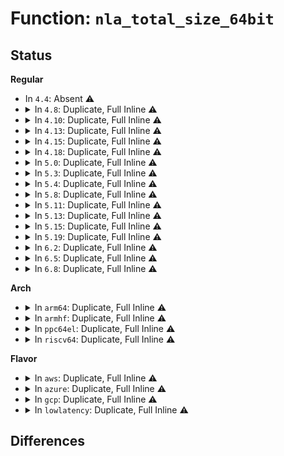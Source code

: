 # Function: <code>nla_total_size_64bit</code>

## Status
<b>Regular</b>
<ul>
<li>
In <code>4.4</code>: Absent ⚠️
</li>
<li>
<details>
<summary>In <code>4.8</code>: Duplicate, Full Inline ⚠️</summary>

**Collision:** Static Duplication

**Inline:** Full

**Transformation:** False

**Instances:**

```
In kernel/taskstats.c (0)
Location: include/net/netlink.h:1303
Inline: True
```
```
In fs/quota/netlink.c (0)
Location: include/net/netlink.h:1303
Inline: True
```
```
In lib/nlattr.c (0)
Location: include/net/netlink.h:1303
Inline: True
```
```
In net/core/rtnetlink.c (0)
Location: include/net/netlink.h:1303
Inline: True
```
```
In net/core/sock_diag.c (0)
Location: include/net/netlink.h:1303
Inline: True
```
```
In net/core/fib_rules.c (0)
Location: include/net/netlink.h:1303
Inline: True
```
```
In net/ipv4/ip_tunnel_core.c (0)
Location: include/net/netlink.h:1303
Inline: True
```
```
In net/ipv4/ipmr.c (0)
Location: include/net/netlink.h:1303
Inline: True
```
```
In net/ipv6/ip6mr.c (0)
Location: include/net/netlink.h:1303
Inline: True
```
</details>
</li>
<li>
<details>
<summary>In <code>4.10</code>: Duplicate, Full Inline ⚠️</summary>

**Collision:** Static Duplication

**Inline:** Full

**Transformation:** False

**Instances:**

```
In kernel/taskstats.c (0)
Location: include/net/netlink.h:1313
Inline: True
```
```
In fs/quota/netlink.c (0)
Location: include/net/netlink.h:1313
Inline: True
```
```
In lib/nlattr.c (0)
Location: include/net/netlink.h:1313
Inline: True
```
```
In net/core/rtnetlink.c (0)
Location: include/net/netlink.h:1313
Inline: True
```
```
In net/core/sock_diag.c (0)
Location: include/net/netlink.h:1313
Inline: True
```
```
In net/core/fib_rules.c (0)
Location: include/net/netlink.h:1313
Inline: True
```
```
In net/ipv4/tcp.c (0)
Location: include/net/netlink.h:1313
Inline: True
```
```
In net/ipv4/ip_tunnel_core.c (0)
Location: include/net/netlink.h:1313
Inline: True
```
```
In net/ipv4/ipmr.c (0)
Location: include/net/netlink.h:1313
Inline: True
```
```
In net/ipv6/ip6mr.c (0)
Location: include/net/netlink.h:1313
Inline: True
```
</details>
</li>
<li>
<details>
<summary>In <code>4.13</code>: Duplicate, Full Inline ⚠️</summary>

**Collision:** Static Duplication

**Inline:** Full

**Transformation:** False

**Instances:**

```
In kernel/taskstats.c (0)
Location: include/net/netlink.h:1328
Inline: True
```
```
In fs/quota/netlink.c (0)
Location: include/net/netlink.h:1328
Inline: True
```
```
In lib/nlattr.c (0)
Location: include/net/netlink.h:1328
Inline: True
```
```
In net/core/rtnetlink.c (0)
Location: include/net/netlink.h:1328
Inline: True
```
```
In net/core/sock_diag.c (0)
Location: include/net/netlink.h:1328
Inline: True
```
```
In net/core/fib_rules.c (0)
Location: include/net/netlink.h:1328
Inline: True
```
```
In net/ipv4/tcp.c (0)
Location: include/net/netlink.h:1328
Inline: True
```
```
In net/ipv4/ip_tunnel_core.c (0)
Location: include/net/netlink.h:1328
Inline: True
```
```
In net/ipv4/ipmr.c (0)
Location: include/net/netlink.h:1328
Inline: True
```
```
In net/ipv6/ip6mr.c (0)
Location: include/net/netlink.h:1328
Inline: True
```
</details>
</li>
<li>
<details>
<summary>In <code>4.15</code>: Duplicate, Full Inline ⚠️</summary>

**Collision:** Static Duplication

**Inline:** Full

**Transformation:** False

**Instances:**

```
In kernel/taskstats.c (0)
Location: include/net/netlink.h:1383
Inline: True
```
```
In fs/quota/netlink.c (0)
Location: include/net/netlink.h:1383
Inline: True
```
```
In lib/nlattr.c (0)
Location: include/net/netlink.h:1383
Inline: True
```
```
In net/core/rtnetlink.c (0)
Location: include/net/netlink.h:1383
Inline: True
```
```
In net/core/sock_diag.c (0)
Location: include/net/netlink.h:1383
Inline: True
```
```
In net/core/fib_rules.c (0)
Location: include/net/netlink.h:1383
Inline: True
```
```
In net/ipv4/tcp.c (0)
Location: include/net/netlink.h:1383
Inline: True
```
```
In net/ipv4/ip_tunnel_core.c (0)
Location: include/net/netlink.h:1383
Inline: True
```
```
In net/ipv4/ipmr.c (0)
Location: include/net/netlink.h:1383
Inline: True
```
```
In net/ipv6/ip6mr.c (0)
Location: include/net/netlink.h:1383
Inline: True
```
</details>
</li>
<li>
<details>
<summary>In <code>4.18</code>: Duplicate, Full Inline ⚠️</summary>

**Collision:** Static Duplication

**Inline:** Full

**Transformation:** False

**Instances:**

```
In kernel/taskstats.c (0)
Location: include/net/netlink.h:1383
Inline: True
```
```
In fs/quota/netlink.c (0)
Location: include/net/netlink.h:1383
Inline: True
```
```
In lib/nlattr.c (0)
Location: include/net/netlink.h:1383
Inline: True
```
```
In net/core/rtnetlink.c (0)
Location: include/net/netlink.h:1383
Inline: True
```
```
In net/core/sock_diag.c (0)
Location: include/net/netlink.h:1383
Inline: True
```
```
In net/core/fib_rules.c (0)
Location: include/net/netlink.h:1383
Inline: True
```
```
In net/sched/act_api.c (0)
Location: include/net/netlink.h:1383
Inline: True
```
```
In net/ipv4/tcp.c (0)
Location: include/net/netlink.h:1383
Inline: True
```
```
In net/ipv4/ip_tunnel_core.c (0)
Location: include/net/netlink.h:1383
Inline: True
```
```
In net/ipv4/ipmr.c (0)
Location: include/net/netlink.h:1383
Inline: True
```
```
In net/ipv6/ip6mr.c (0)
Location: include/net/netlink.h:1383
Inline: True
```
</details>
</li>
<li>
<details>
<summary>In <code>5.0</code>: Duplicate, Full Inline ⚠️</summary>

**Collision:** Static Duplication

**Inline:** Full

**Transformation:** False

**Instances:**

```
In kernel/taskstats.c (0)
Location: include/net/netlink.h:1526
Inline: True
```
```
In fs/quota/netlink.c (0)
Location: include/net/netlink.h:1526
Inline: True
```
```
In lib/nlattr.c (0)
Location: include/net/netlink.h:1526
Inline: True
```
```
In net/core/rtnetlink.c (0)
Location: include/net/netlink.h:1526
Inline: True
```
```
In net/core/sock_diag.c (0)
Location: include/net/netlink.h:1526
Inline: True
```
```
In net/core/fib_rules.c (0)
Location: include/net/netlink.h:1526
Inline: True
```
```
In net/sched/act_api.c (0)
Location: include/net/netlink.h:1526
Inline: True
```
```
In net/ipv4/tcp.c (0)
Location: include/net/netlink.h:1526
Inline: True
```
```
In net/ipv4/ip_tunnel_core.c (0)
Location: include/net/netlink.h:1526
Inline: True
```
```
In net/ipv4/ipmr.c (0)
Location: include/net/netlink.h:1526
Inline: True
```
```
In net/ipv6/ip6mr.c (0)
Location: include/net/netlink.h:1526
Inline: True
```
</details>
</li>
<li>
<details>
<summary>In <code>5.3</code>: Duplicate, Full Inline ⚠️</summary>

**Collision:** Static Duplication

**Inline:** Full

**Transformation:** False

**Instances:**

```
In kernel/taskstats.c (0)
Location: include/net/netlink.h:1824
Inline: True
```
```
In fs/quota/netlink.c (0)
Location: include/net/netlink.h:1824
Inline: True
```
```
In lib/nlattr.c (0)
Location: include/net/netlink.h:1824
Inline: True
```
```
In net/core/rtnetlink.c (0)
Location: include/net/netlink.h:1824
Inline: True
```
```
In net/core/sock_diag.c (0)
Location: include/net/netlink.h:1824
Inline: True
```
```
In net/core/fib_rules.c (0)
Location: include/net/netlink.h:1824
Inline: True
```
```
In net/sched/act_api.c (0)
Location: include/net/netlink.h:1824
Inline: True
```
```
In net/ipv4/tcp.c (0)
Location: include/net/netlink.h:1824
Inline: True
```
```
In net/ipv4/ip_tunnel_core.c (0)
Location: include/net/netlink.h:1824
Inline: True
```
```
In net/ipv4/ipmr.c (0)
Location: include/net/netlink.h:1824
Inline: True
```
```
In net/ipv6/ip6mr.c (0)
Location: include/net/netlink.h:1824
Inline: True
```
</details>
</li>
<li>
<details>
<summary>In <code>5.4</code>: Duplicate, Full Inline ⚠️</summary>

**Collision:** Static Duplication

**Inline:** Full

**Transformation:** False

**Instances:**

```
In kernel/taskstats.c (0)
Location: include/net/netlink.h:1824
Inline: True
```
```
In fs/quota/netlink.c (0)
Location: include/net/netlink.h:1824
Inline: True
```
```
In lib/nlattr.c (0)
Location: include/net/netlink.h:1824
Inline: True
```
```
In net/core/rtnetlink.c (0)
Location: include/net/netlink.h:1824
Inline: True
```
```
In net/core/sock_diag.c (0)
Location: include/net/netlink.h:1824
Inline: True
```
```
In net/core/fib_rules.c (0)
Location: include/net/netlink.h:1824
Inline: True
```
```
In net/sched/act_api.c (0)
Location: include/net/netlink.h:1824
Inline: True
```
```
In net/ipv4/tcp.c (0)
Location: include/net/netlink.h:1824
Inline: True
```
```
In net/ipv4/ip_tunnel_core.c (0)
Location: include/net/netlink.h:1824
Inline: True
```
```
In net/ipv4/ipmr.c (0)
Location: include/net/netlink.h:1824
Inline: True
```
```
In net/ipv6/ip6mr.c (0)
Location: include/net/netlink.h:1824
Inline: True
```
</details>
</li>
<li>
<details>
<summary>In <code>5.8</code>: Duplicate, Full Inline ⚠️</summary>

**Collision:** Static Duplication

**Inline:** Full

**Transformation:** False

**Instances:**

```
In kernel/taskstats.c (0)
Location: include/net/netlink.h:1891
Inline: True
```
```
In fs/quota/netlink.c (0)
Location: include/net/netlink.h:1891
Inline: True
```
```
In lib/nlattr.c (0)
Location: include/net/netlink.h:1891
Inline: True
```
```
In net/core/rtnetlink.c (0)
Location: include/net/netlink.h:1891
Inline: True
```
```
In net/core/sock_diag.c (0)
Location: include/net/netlink.h:1891
Inline: True
```
```
In net/core/fib_rules.c (0)
Location: include/net/netlink.h:1891
Inline: True
```
```
In net/core/bpf_sk_storage.c (ffffffff81a6188e)
Location: include/net/netlink.h:1891
Inline: True
Inline callers:
  - net/core/bpf_sk_storage.c:bpf_sk_storage_diag_put
  - net/core/bpf_sk_storage.c:bpf_sk_storage_diag_put_all
```
```
In net/sched/act_api.c (0)
Location: include/net/netlink.h:1891
Inline: True
```
```
In net/ipv4/tcp.c (0)
Location: include/net/netlink.h:1891
Inline: True
```
```
In net/ipv4/ip_tunnel_core.c (0)
Location: include/net/netlink.h:1891
Inline: True
```
```
In net/ipv4/ipmr.c (0)
Location: include/net/netlink.h:1891
Inline: True
```
```
In net/ipv6/ip6mr.c (0)
Location: include/net/netlink.h:1891
Inline: True
```
```
In net/mptcp/diag.c (0)
Location: include/net/netlink.h:1891
Inline: True
```
</details>
</li>
<li>
<details>
<summary>In <code>5.11</code>: Duplicate, Full Inline ⚠️</summary>

**Collision:** Static Duplication

**Inline:** Full

**Transformation:** False

**Instances:**

```
In kernel/taskstats.c (0)
Location: include/net/netlink.h:1904
Inline: True
```
```
In fs/quota/netlink.c (0)
Location: include/net/netlink.h:1904
Inline: True
```
```
In lib/nlattr.c (0)
Location: include/net/netlink.h:1904
Inline: True
```
```
In net/core/rtnetlink.c (0)
Location: include/net/netlink.h:1904
Inline: True
```
```
In net/core/sock_diag.c (0)
Location: include/net/netlink.h:1904
Inline: True
```
```
In net/core/fib_rules.c (0)
Location: include/net/netlink.h:1904
Inline: True
```
```
In net/core/bpf_sk_storage.c (ffffffff81a6a16e)
Location: include/net/netlink.h:1904
Inline: True
Inline callers:
  - net/core/bpf_sk_storage.c:bpf_sk_storage_diag_put
  - net/core/bpf_sk_storage.c:bpf_sk_storage_diag_put_all
```
```
In net/sched/act_api.c (0)
Location: include/net/netlink.h:1904
Inline: True
```
```
In net/ethtool/pause.c (0)
Location: include/net/netlink.h:1904
Inline: True
```
```
In net/ipv4/tcp.c (0)
Location: include/net/netlink.h:1904
Inline: True
```
```
In net/ipv4/ip_tunnel_core.c (0)
Location: include/net/netlink.h:1904
Inline: True
```
```
In net/ipv4/ipmr.c (0)
Location: include/net/netlink.h:1904
Inline: True
```
```
In net/ipv6/ip6mr.c (0)
Location: include/net/netlink.h:1904
Inline: True
```
```
In net/mptcp/diag.c (0)
Location: include/net/netlink.h:1904
Inline: True
```
</details>
</li>
<li>
<details>
<summary>In <code>5.13</code>: Duplicate, Full Inline ⚠️</summary>

**Collision:** Static Duplication

**Inline:** Full

**Transformation:** False

**Instances:**

```
In kernel/taskstats.c (0)
Location: include/net/netlink.h:1904
Inline: True
```
```
In fs/quota/netlink.c (0)
Location: include/net/netlink.h:1904
Inline: True
```
```
In lib/nlattr.c (0)
Location: include/net/netlink.h:1904
Inline: True
```
```
In net/core/rtnetlink.c (0)
Location: include/net/netlink.h:1904
Inline: True
```
```
In net/core/sock_diag.c (0)
Location: include/net/netlink.h:1904
Inline: True
```
```
In net/core/fib_rules.c (0)
Location: include/net/netlink.h:1904
Inline: True
```
```
In net/core/bpf_sk_storage.c (ffffffff81a527a9)
Location: include/net/netlink.h:1904
Inline: True
Inline callers:
  - net/core/bpf_sk_storage.c:bpf_sk_storage_diag_put
  - net/core/bpf_sk_storage.c:bpf_sk_storage_diag_put
```
```
In net/sched/act_api.c (0)
Location: include/net/netlink.h:1904
Inline: True
```
```
In net/ethtool/pause.c (0)
Location: include/net/netlink.h:1904
Inline: True
```
```
In net/ethtool/fec.c (0)
Location: include/net/netlink.h:1904
Inline: True
```
```
In net/ethtool/stats.c (0)
Location: include/net/netlink.h:1904
Inline: True
```
```
In net/ipv4/tcp.c (0)
Location: include/net/netlink.h:1904
Inline: True
```
```
In net/ipv4/ip_tunnel_core.c (0)
Location: include/net/netlink.h:1904
Inline: True
```
```
In net/ipv4/nexthop.c (0)
Location: include/net/netlink.h:1904
Inline: True
```
```
In net/ipv4/ipmr.c (0)
Location: include/net/netlink.h:1904
Inline: True
```
```
In net/ipv6/ip6mr.c (0)
Location: include/net/netlink.h:1904
Inline: True
```
```
In net/ipv6/seg6_local.c (0)
Location: include/net/netlink.h:1904
Inline: True
```
```
In net/mptcp/diag.c (0)
Location: include/net/netlink.h:1904
Inline: True
```
</details>
</li>
<li>
<details>
<summary>In <code>5.15</code>: Duplicate, Full Inline ⚠️</summary>

**Collision:** Static Duplication

**Inline:** Full

**Transformation:** False

**Instances:**

```
In kernel/taskstats.c (0)
Location: include/net/netlink.h:1904
Inline: True
```
```
In fs/quota/netlink.c (0)
Location: include/net/netlink.h:1904
Inline: True
```
```
In lib/nlattr.c (0)
Location: include/net/netlink.h:1904
Inline: True
```
```
In net/core/rtnetlink.c (0)
Location: include/net/netlink.h:1904
Inline: True
```
```
In net/core/sock_diag.c (0)
Location: include/net/netlink.h:1904
Inline: True
```
```
In net/core/fib_rules.c (0)
Location: include/net/netlink.h:1904
Inline: True
```
```
In net/core/bpf_sk_storage.c (ffffffff81b0b219)
Location: include/net/netlink.h:1904
Inline: True
Inline callers:
  - net/core/bpf_sk_storage.c:bpf_sk_storage_diag_put
  - net/core/bpf_sk_storage.c:bpf_sk_storage_diag_put
```
```
In net/sched/act_api.c (0)
Location: include/net/netlink.h:1904
Inline: True
```
```
In net/ethtool/pause.c (0)
Location: include/net/netlink.h:1904
Inline: True
```
```
In net/ethtool/fec.c (0)
Location: include/net/netlink.h:1904
Inline: True
```
```
In net/ethtool/stats.c (0)
Location: include/net/netlink.h:1904
Inline: True
```
```
In net/ipv4/tcp.c (0)
Location: include/net/netlink.h:1904
Inline: True
```
```
In net/ipv4/ip_tunnel_core.c (0)
Location: include/net/netlink.h:1904
Inline: True
```
```
In net/ipv4/nexthop.c (0)
Location: include/net/netlink.h:1904
Inline: True
```
```
In net/ipv4/ipmr.c (0)
Location: include/net/netlink.h:1904
Inline: True
```
```
In net/ipv6/ip6mr.c (0)
Location: include/net/netlink.h:1904
Inline: True
```
```
In net/ipv6/seg6_local.c (0)
Location: include/net/netlink.h:1904
Inline: True
```
```
In net/mptcp/diag.c (0)
Location: include/net/netlink.h:1904
Inline: True
```
</details>
</li>
<li>
<details>
<summary>In <code>5.19</code>: Duplicate, Full Inline ⚠️</summary>

**Collision:** Static Duplication

**Inline:** Full

**Transformation:** False

**Instances:**

```
In kernel/taskstats.c (0)
Location: include/net/netlink.h:1904
Inline: True
```
```
In fs/quota/netlink.c (0)
Location: include/net/netlink.h:1904
Inline: True
```
```
In lib/nlattr.c (0)
Location: include/net/netlink.h:1904
Inline: True
```
```
In net/core/rtnetlink.c (0)
Location: include/net/netlink.h:1904
Inline: True
```
```
In net/core/sock_diag.c (0)
Location: include/net/netlink.h:1904
Inline: True
```
```
In net/core/fib_rules.c (0)
Location: include/net/netlink.h:1904
Inline: True
```
```
In net/core/bpf_sk_storage.c (ffffffff81c918f4)
Location: include/net/netlink.h:1904
Inline: True
```
```
In net/sched/act_api.c (0)
Location: include/net/netlink.h:1904
Inline: True
```
```
In net/ethtool/pause.c (0)
Location: include/net/netlink.h:1904
Inline: True
```
```
In net/ethtool/fec.c (0)
Location: include/net/netlink.h:1904
Inline: True
```
```
In net/ethtool/stats.c (0)
Location: include/net/netlink.h:1904
Inline: True
```
```
In net/ipv4/tcp.c (0)
Location: include/net/netlink.h:1904
Inline: True
```
```
In net/ipv4/ip_tunnel_core.c (0)
Location: include/net/netlink.h:1904
Inline: True
```
```
In net/ipv4/nexthop.c (0)
Location: include/net/netlink.h:1904
Inline: True
```
```
In net/ipv4/ipmr.c (0)
Location: include/net/netlink.h:1904
Inline: True
```
```
In net/ipv6/ip6mr.c (0)
Location: include/net/netlink.h:1904
Inline: True
```
```
In net/ipv6/seg6_local.c (0)
Location: include/net/netlink.h:1904
Inline: True
```
```
In net/mptcp/diag.c (0)
Location: include/net/netlink.h:1904
Inline: True
```
</details>
</li>
<li>
<details>
<summary>In <code>6.2</code>: Duplicate, Full Inline ⚠️</summary>

**Collision:** Static Duplication

**Inline:** Full

**Transformation:** False

**Instances:**

```
In kernel/taskstats.c (0)
Location: include/net/netlink.h:1953
Inline: True
```
```
In fs/quota/netlink.c (0)
Location: include/net/netlink.h:1953
Inline: True
```
```
In lib/nlattr.c (0)
Location: include/net/netlink.h:1953
Inline: True
```
```
In net/core/rtnetlink.c (0)
Location: include/net/netlink.h:1953
Inline: True
```
```
In net/core/sock_diag.c (0)
Location: include/net/netlink.h:1953
Inline: True
```
```
In net/core/fib_rules.c (0)
Location: include/net/netlink.h:1953
Inline: True
```
```
In net/core/bpf_sk_storage.c (ffffffff81e4ceb4)
Location: include/net/netlink.h:1953
Inline: True
```
```
In net/sched/act_api.c (0)
Location: include/net/netlink.h:1953
Inline: True
```
```
In net/ethtool/pause.c (0)
Location: include/net/netlink.h:1953
Inline: True
```
```
In net/ethtool/fec.c (0)
Location: include/net/netlink.h:1953
Inline: True
```
```
In net/ethtool/stats.c (0)
Location: include/net/netlink.h:1953
Inline: True
```
```
In net/ipv4/tcp.c (0)
Location: include/net/netlink.h:1953
Inline: True
```
```
In net/ipv4/ip_tunnel_core.c (0)
Location: include/net/netlink.h:1953
Inline: True
```
```
In net/ipv4/nexthop.c (0)
Location: include/net/netlink.h:1953
Inline: True
```
```
In net/ipv4/ipmr.c (0)
Location: include/net/netlink.h:1953
Inline: True
```
```
In net/ipv6/ip6mr.c (0)
Location: include/net/netlink.h:1953
Inline: True
```
```
In net/ipv6/seg6_local.c (0)
Location: include/net/netlink.h:1953
Inline: True
```
```
In net/mptcp/diag.c (0)
Location: include/net/netlink.h:1953
Inline: True
```
</details>
</li>
<li>
<details>
<summary>In <code>6.5</code>: Duplicate, Full Inline ⚠️</summary>

**Collision:** Static Duplication

**Inline:** Full

**Transformation:** False

**Instances:**

```
In kernel/taskstats.c (0)
Location: include/net/netlink.h:1954
Inline: True
```
```
In fs/quota/netlink.c (0)
Location: include/net/netlink.h:1954
Inline: True
```
```
In lib/nlattr.c (0)
Location: include/net/netlink.h:1954
Inline: True
```
```
In net/core/rtnetlink.c (0)
Location: include/net/netlink.h:1954
Inline: True
```
```
In net/core/sock_diag.c (0)
Location: include/net/netlink.h:1954
Inline: True
```
```
In net/core/fib_rules.c (0)
Location: include/net/netlink.h:1954
Inline: True
```
```
In net/core/bpf_sk_storage.c (ffffffff81ea85d4)
Location: include/net/netlink.h:1954
Inline: True
```
```
In net/sched/act_api.c (0)
Location: include/net/netlink.h:1954
Inline: True
```
```
In net/ethtool/pause.c (0)
Location: include/net/netlink.h:1954
Inline: True
```
```
In net/ethtool/fec.c (0)
Location: include/net/netlink.h:1954
Inline: True
```
```
In net/ethtool/stats.c (0)
Location: include/net/netlink.h:1954
Inline: True
```
```
In net/ethtool/mm.c (0)
Location: include/net/netlink.h:1954
Inline: True
```
```
In net/ipv4/tcp.c (0)
Location: include/net/netlink.h:1954
Inline: True
```
```
In net/ipv4/ip_tunnel_core.c (0)
Location: include/net/netlink.h:1954
Inline: True
```
```
In net/ipv4/nexthop.c (0)
Location: include/net/netlink.h:1954
Inline: True
```
```
In net/ipv4/ipmr.c (0)
Location: include/net/netlink.h:1954
Inline: True
```
```
In net/ipv6/ip6mr.c (0)
Location: include/net/netlink.h:1954
Inline: True
```
```
In net/ipv6/seg6_local.c (0)
Location: include/net/netlink.h:1954
Inline: True
```
```
In net/mptcp/diag.c (0)
Location: include/net/netlink.h:1954
Inline: True
```
</details>
</li>
<li>
<details>
<summary>In <code>6.8</code>: Duplicate, Full Inline ⚠️</summary>

**Collision:** Static Duplication

**Inline:** Full

**Transformation:** False

**Instances:**

```
In kernel/taskstats.c (0)
Location: include/net/netlink.h:2052
Inline: True
```
```
In fs/quota/netlink.c (0)
Location: include/net/netlink.h:2052
Inline: True
```
```
In lib/nlattr.c (0)
Location: include/net/netlink.h:2052
Inline: True
```
```
In net/core/rtnetlink.c (0)
Location: include/net/netlink.h:2052
Inline: True
```
```
In net/core/sock_diag.c (0)
Location: include/net/netlink.h:2052
Inline: True
```
```
In net/core/fib_rules.c (0)
Location: include/net/netlink.h:2052
Inline: True
```
```
In net/core/bpf_sk_storage.c (ffffffff81f6b094)
Location: include/net/netlink.h:2052
Inline: True
```
```
In net/sched/act_api.c (0)
Location: include/net/netlink.h:2052
Inline: True
```
```
In net/ethtool/pause.c (0)
Location: include/net/netlink.h:2052
Inline: True
```
```
In net/ethtool/fec.c (0)
Location: include/net/netlink.h:2052
Inline: True
```
```
In net/ethtool/stats.c (0)
Location: include/net/netlink.h:2052
Inline: True
```
```
In net/ethtool/mm.c (0)
Location: include/net/netlink.h:2052
Inline: True
```
```
In net/ipv4/tcp.c (0)
Location: include/net/netlink.h:2052
Inline: True
```
```
In net/ipv4/ip_tunnel_core.c (0)
Location: include/net/netlink.h:2052
Inline: True
```
```
In net/ipv4/nexthop.c (0)
Location: include/net/netlink.h:2052
Inline: True
```
```
In net/ipv4/ipmr.c (0)
Location: include/net/netlink.h:2052
Inline: True
```
```
In net/ipv6/ip6mr.c (0)
Location: include/net/netlink.h:2052
Inline: True
```
```
In net/ipv6/seg6_local.c (0)
Location: include/net/netlink.h:2052
Inline: True
```
```
In net/mptcp/diag.c (0)
Location: include/net/netlink.h:2052
Inline: True
```
</details>
</li>
</ul>
<b>Arch</b>
<ul>
<li>
<details>
<summary>In <code>arm64</code>: Duplicate, Full Inline ⚠️</summary>

**Collision:** Static Duplication

**Inline:** Full

**Transformation:** False

**Instances:**

```
In kernel/taskstats.c (0)
Location: include/net/netlink.h:1824
Inline: True
```
```
In fs/quota/netlink.c (0)
Location: include/net/netlink.h:1824
Inline: True
```
```
In lib/nlattr.c (0)
Location: include/net/netlink.h:1824
Inline: True
```
```
In net/core/rtnetlink.c (0)
Location: include/net/netlink.h:1824
Inline: True
```
```
In net/core/sock_diag.c (0)
Location: include/net/netlink.h:1824
Inline: True
```
```
In net/core/fib_rules.c (0)
Location: include/net/netlink.h:1824
Inline: True
```
```
In net/sched/act_api.c (0)
Location: include/net/netlink.h:1824
Inline: True
```
```
In net/ipv4/tcp.c (0)
Location: include/net/netlink.h:1824
Inline: True
```
```
In net/ipv4/ip_tunnel_core.c (0)
Location: include/net/netlink.h:1824
Inline: True
```
```
In net/ipv4/ipmr.c (0)
Location: include/net/netlink.h:1824
Inline: True
```
```
In net/ipv6/ip6mr.c (0)
Location: include/net/netlink.h:1824
Inline: True
```
</details>
</li>
<li>
<details>
<summary>In <code>armhf</code>: Duplicate, Full Inline ⚠️</summary>

**Collision:** Static Duplication

**Inline:** Full

**Transformation:** False

**Instances:**

```
In kernel/taskstats.c (0)
Location: include/net/netlink.h:1824
Inline: True
```
```
In fs/quota/netlink.c (0)
Location: include/net/netlink.h:1824
Inline: True
```
```
In lib/nlattr.c (0)
Location: include/net/netlink.h:1824
Inline: True
```
```
In net/core/rtnetlink.c (0)
Location: include/net/netlink.h:1824
Inline: True
```
```
In net/core/sock_diag.c (0)
Location: include/net/netlink.h:1824
Inline: True
```
```
In net/core/fib_rules.c (0)
Location: include/net/netlink.h:1824
Inline: True
```
```
In net/sched/act_api.c (0)
Location: include/net/netlink.h:1824
Inline: True
```
```
In net/ipv4/tcp.c (0)
Location: include/net/netlink.h:1824
Inline: True
```
```
In net/ipv4/ip_tunnel_core.c (0)
Location: include/net/netlink.h:1824
Inline: True
```
```
In net/ipv4/ipmr.c (0)
Location: include/net/netlink.h:1824
Inline: True
```
```
In net/ipv6/ip6mr.c (0)
Location: include/net/netlink.h:1824
Inline: True
```
</details>
</li>
<li>
<details>
<summary>In <code>ppc64el</code>: Duplicate, Full Inline ⚠️</summary>

**Collision:** Static Duplication

**Inline:** Full

**Transformation:** False

**Instances:**

```
In kernel/taskstats.c (0)
Location: include/net/netlink.h:1824
Inline: True
```
```
In fs/quota/netlink.c (0)
Location: include/net/netlink.h:1824
Inline: True
```
```
In lib/nlattr.c (0)
Location: include/net/netlink.h:1824
Inline: True
```
```
In net/core/rtnetlink.c (0)
Location: include/net/netlink.h:1824
Inline: True
```
```
In net/core/sock_diag.c (0)
Location: include/net/netlink.h:1824
Inline: True
```
```
In net/core/fib_rules.c (0)
Location: include/net/netlink.h:1824
Inline: True
```
```
In net/sched/act_api.c (0)
Location: include/net/netlink.h:1824
Inline: True
```
```
In net/ipv4/tcp.c (0)
Location: include/net/netlink.h:1824
Inline: True
```
```
In net/ipv4/ip_tunnel_core.c (0)
Location: include/net/netlink.h:1824
Inline: True
```
```
In net/ipv4/ipmr.c (0)
Location: include/net/netlink.h:1824
Inline: True
```
```
In net/ipv6/ip6mr.c (0)
Location: include/net/netlink.h:1824
Inline: True
```
</details>
</li>
<li>
<details>
<summary>In <code>riscv64</code>: Duplicate, Full Inline ⚠️</summary>

**Collision:** Static Duplication

**Inline:** Full

**Transformation:** False

**Instances:**

```
In kernel/taskstats.c (0)
Location: include/net/netlink.h:1824
Inline: True
```
```
In fs/quota/netlink.c (0)
Location: include/net/netlink.h:1824
Inline: True
```
```
In lib/nlattr.c (ffffffe00048e824)
Location: include/net/netlink.h:1824
Inline: True
Inline callers:
  - lib/nlattr.c:nla_put_64bit
  - lib/nlattr.c:nla_reserve_64bit
```
```
In net/core/rtnetlink.c (0)
Location: include/net/netlink.h:1824
Inline: True
```
```
In net/core/sock_diag.c (0)
Location: include/net/netlink.h:1824
Inline: True
```
```
In net/core/fib_rules.c (0)
Location: include/net/netlink.h:1824
Inline: True
```
```
In net/sched/act_api.c (0)
Location: include/net/netlink.h:1824
Inline: True
```
```
In net/ipv4/tcp.c (0)
Location: include/net/netlink.h:1824
Inline: True
```
```
In net/ipv4/ip_tunnel_core.c (0)
Location: include/net/netlink.h:1824
Inline: True
```
```
In net/ipv4/ipmr.c (0)
Location: include/net/netlink.h:1824
Inline: True
```
```
In net/ipv6/ip6mr.c (0)
Location: include/net/netlink.h:1824
Inline: True
```
</details>
</li>
</ul>
<b>Flavor</b>
<ul>
<li>
<details>
<summary>In <code>aws</code>: Duplicate, Full Inline ⚠️</summary>

**Collision:** Static Duplication

**Inline:** Full

**Transformation:** False

**Instances:**

```
In kernel/taskstats.c (0)
Location: include/net/netlink.h:1824
Inline: True
```
```
In fs/quota/netlink.c (0)
Location: include/net/netlink.h:1824
Inline: True
```
```
In lib/nlattr.c (0)
Location: include/net/netlink.h:1824
Inline: True
```
```
In net/core/rtnetlink.c (0)
Location: include/net/netlink.h:1824
Inline: True
```
```
In net/core/sock_diag.c (0)
Location: include/net/netlink.h:1824
Inline: True
```
```
In net/core/fib_rules.c (0)
Location: include/net/netlink.h:1824
Inline: True
```
```
In net/sched/act_api.c (0)
Location: include/net/netlink.h:1824
Inline: True
```
```
In net/ipv4/tcp.c (0)
Location: include/net/netlink.h:1824
Inline: True
```
```
In net/ipv4/ip_tunnel_core.c (0)
Location: include/net/netlink.h:1824
Inline: True
```
```
In net/ipv4/ipmr.c (0)
Location: include/net/netlink.h:1824
Inline: True
```
```
In net/ipv6/ip6mr.c (0)
Location: include/net/netlink.h:1824
Inline: True
```
</details>
</li>
<li>
<details>
<summary>In <code>azure</code>: Duplicate, Full Inline ⚠️</summary>

**Collision:** Static Duplication

**Inline:** Full

**Transformation:** False

**Instances:**

```
In kernel/taskstats.c (0)
Location: include/net/netlink.h:1824
Inline: True
```
```
In fs/quota/netlink.c (0)
Location: include/net/netlink.h:1824
Inline: True
```
```
In lib/nlattr.c (0)
Location: include/net/netlink.h:1824
Inline: True
```
```
In net/core/rtnetlink.c (0)
Location: include/net/netlink.h:1824
Inline: True
```
```
In net/core/sock_diag.c (0)
Location: include/net/netlink.h:1824
Inline: True
```
```
In net/core/fib_rules.c (0)
Location: include/net/netlink.h:1824
Inline: True
```
```
In net/sched/act_api.c (0)
Location: include/net/netlink.h:1824
Inline: True
```
```
In net/ipv4/tcp.c (0)
Location: include/net/netlink.h:1824
Inline: True
```
```
In net/ipv4/ip_tunnel_core.c (0)
Location: include/net/netlink.h:1824
Inline: True
```
```
In net/ipv4/ipmr.c (0)
Location: include/net/netlink.h:1824
Inline: True
```
```
In net/ipv6/ip6mr.c (0)
Location: include/net/netlink.h:1824
Inline: True
```
</details>
</li>
<li>
<details>
<summary>In <code>gcp</code>: Duplicate, Full Inline ⚠️</summary>

**Collision:** Static Duplication

**Inline:** Full

**Transformation:** False

**Instances:**

```
In kernel/taskstats.c (0)
Location: include/net/netlink.h:1824
Inline: True
```
```
In fs/quota/netlink.c (0)
Location: include/net/netlink.h:1824
Inline: True
```
```
In lib/nlattr.c (0)
Location: include/net/netlink.h:1824
Inline: True
```
```
In net/core/rtnetlink.c (0)
Location: include/net/netlink.h:1824
Inline: True
```
```
In net/core/sock_diag.c (0)
Location: include/net/netlink.h:1824
Inline: True
```
```
In net/core/fib_rules.c (0)
Location: include/net/netlink.h:1824
Inline: True
```
```
In net/sched/act_api.c (0)
Location: include/net/netlink.h:1824
Inline: True
```
```
In net/netfilter/nf_conntrack_netlink.c (0)
Location: include/net/netlink.h:1824
Inline: True
```
```
In net/ipv4/tcp.c (0)
Location: include/net/netlink.h:1824
Inline: True
```
```
In net/ipv4/ip_tunnel_core.c (0)
Location: include/net/netlink.h:1824
Inline: True
```
```
In net/ipv4/ipmr.c (0)
Location: include/net/netlink.h:1824
Inline: True
```
```
In net/ipv6/ip6mr.c (0)
Location: include/net/netlink.h:1824
Inline: True
```
</details>
</li>
<li>
<details>
<summary>In <code>lowlatency</code>: Duplicate, Full Inline ⚠️</summary>

**Collision:** Static Duplication

**Inline:** Full

**Transformation:** False

**Instances:**

```
In kernel/taskstats.c (0)
Location: include/net/netlink.h:1824
Inline: True
```
```
In fs/quota/netlink.c (0)
Location: include/net/netlink.h:1824
Inline: True
```
```
In lib/nlattr.c (0)
Location: include/net/netlink.h:1824
Inline: True
```
```
In net/core/rtnetlink.c (0)
Location: include/net/netlink.h:1824
Inline: True
```
```
In net/core/sock_diag.c (0)
Location: include/net/netlink.h:1824
Inline: True
```
```
In net/core/fib_rules.c (0)
Location: include/net/netlink.h:1824
Inline: True
```
```
In net/sched/act_api.c (0)
Location: include/net/netlink.h:1824
Inline: True
```
```
In net/ipv4/tcp.c (0)
Location: include/net/netlink.h:1824
Inline: True
```
```
In net/ipv4/ip_tunnel_core.c (0)
Location: include/net/netlink.h:1824
Inline: True
```
```
In net/ipv4/ipmr.c (0)
Location: include/net/netlink.h:1824
Inline: True
```
```
In net/ipv6/ip6mr.c (0)
Location: include/net/netlink.h:1824
Inline: True
```
</details>
</li>
</ul>

## Differences
